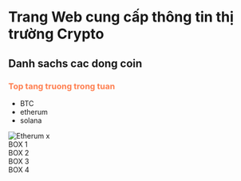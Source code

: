 <!doctype html>
<html> 
<head>
    <title>
        Coin Market
    </title>
<meta charset="utf-8">
<link rel="stylesheet" href="main.css">
<style>
    html {
        font-size: 20px;
    }
</style>
</head>
<!--
    Phan than
-->
<body>
<h1 id="tieude1">Trang Web cung cấp thông tin thị trường Crypto</h1>
<h2 class="tieude2"> Danh sachs cac dong coin</h2>
<h3 style="color:coral">Top tang truong trong tuan</h3>
<ul>
    <li> BTC</li>
    <li>etherum</li>
   <li>solana</li>
</ul>
<img src="https://znews-photo.zingcdn.me/w660/Uploaded/spivovxi/2022_08_12/ethereum_jak_gdzie_kupic_770x415.jpeg" alt="Etherum x">
<!-- <table> 
    1
    2
    3
    4
</table>-->
<div class="box box1">BOX 1</div>
    <div class="box box2">BOX 2</div>
    <div class="box box3">BOX 3</div>
    <div class="box box4">BOX 4</div>

</body>  
</html>
